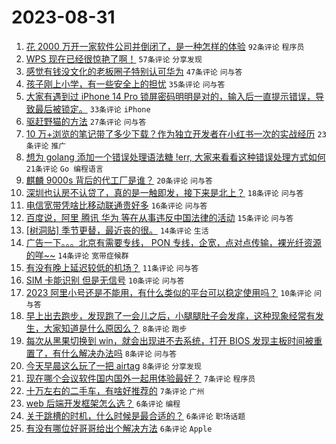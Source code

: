 # 2023-08-31

1. [花 2000 万开一家软件公司并倒闭了，是一种怎样的体验](https://www.v2ex.com/t/969642) `92条评论` `程序员`
1. [WPS 现在已经很惊艳了啊！](https://www.v2ex.com/t/969646) `57条评论` `分享发现`
1. [感觉有钱没文化的老板圈子特别认可华为](https://www.v2ex.com/t/969640) `47条评论` `问与答`
1. [孩子刚上小学，有一些安全上的担忧](https://www.v2ex.com/t/969673) `35条评论` `问与答`
1. [大家有遇到过 iPhone 14 Pro 锁屏密码明明是对的，输入后一直提示错误，导致最后被锁定。](https://www.v2ex.com/t/969643) `33条评论` `iPhone`
1. [驱赶野猫的方法](https://www.v2ex.com/t/969657) `27条评论` `问与答`
1. [10 万+浏览的笔记带了多少下载？作为独立开发者在小红书一次的实战经历](https://www.v2ex.com/t/969669) `23条评论` `推广`
1. [想为 golang 添加一个错误处理语法糖 !err, 大家来看看这种错误处理方式如何](https://www.v2ex.com/t/969638) `21条评论` `Go 编程语言`
1. [麒麟 9000s 背后的代工厂是谁？](https://www.v2ex.com/t/969666) `20条评论` `问与答`
1. [深圳也认房不认贷了，真的是一触即发，接下来是北上？](https://www.v2ex.com/t/969661) `18条评论` `问与答`
1. [电信宽带凭啥比移动联通贵好多](https://www.v2ex.com/t/969662) `16条评论` `问与答`
1. [百度说，阿里 腾讯 华为 等在从事违反中国法律的活动](https://www.v2ex.com/t/969679) `15条评论` `问与答`
1. [[树洞贴] 季节更替，最近丧的很。](https://www.v2ex.com/t/969681) `14条评论` `生活`
1. [广告一下。。。北京有需要专线， PON 专线，企宽，点对点传输，裸光纤资源的咩~~](https://www.v2ex.com/t/969641) `14条评论` `宽带症候群`
1. [有没有晚上延迟较低的机场？](https://www.v2ex.com/t/969655) `11条评论` `问与答`
1. [SIM 卡能识别 但是无信号](https://www.v2ex.com/t/969665) `10条评论` `问与答`
1. [2023 阿里小号还是不能用，有什么类似的平台可以稳定使用吗？](https://www.v2ex.com/t/969658) `10条评论` `问与答`
1. [早上出去跑步，发现跑了一会儿之后，小腿腿肚子会发痒，这种现象经常有发生，大家知道是什么原因么？](https://www.v2ex.com/t/969656) `8条评论` `跑步`
1. [每次从黑果切换到 win，就会出现进不去系统，打开 BIOS 发现主板时间被重置了，有什么解决办法吗](https://www.v2ex.com/t/969645) `8条评论` `问与答`
1. [今天早晨这么玩了一把 airtag](https://www.v2ex.com/t/969644) `8条评论` `分享发现`
1. [现在哪个会议软件国内国外一起用体验最好？](https://www.v2ex.com/t/969687) `7条评论` `程序员`
1. [十万左右的二手车，有啥好推荐的](https://www.v2ex.com/t/969678) `7条评论` `广州`
1. [web 后端开发框架怎么选？](https://www.v2ex.com/t/969700) `6条评论` `编程`
1. [关于跳槽的时机，什么时候是最合适的？](https://www.v2ex.com/t/969691) `6条评论` `职场话题`
1. [有没有哪位好哥哥给出个解决方法](https://www.v2ex.com/t/969688) `6条评论` `Apple`
